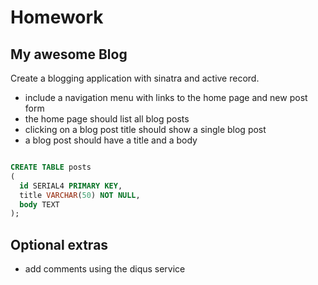 # Homework

## My awesome Blog

Create a blogging application with sinatra and active record.

* include a navigation menu with links to the home page and new post form
* the home page should list all blog posts
* clicking on a blog post title should show a single blog post
* a blog post should have a title and a body


```sql

CREATE TABLE posts
(
  id SERIAL4 PRIMARY KEY,
  title VARCHAR(50) NOT NULL,
  body TEXT
);

```

## Optional extras

* add comments using the diqus service

